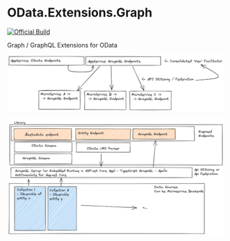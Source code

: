 # OData.Extensions.Graph

[![Official Build](https://github.com/tsharp/OData.Extensions.Graph/actions/workflows/dotnet_official.yml/badge.svg?branch=main)](https://github.com/tsharp/OData.Extensions.Graph/actions/workflows/dotnet_official.yml)

Graph / GraphQL Extensions for OData

![High Level Architecture - Microservices](./docs/assets/high-level-2.png)

![High Level Architecture - Module Breakdown](./docs/assets/high-level-1.png)
